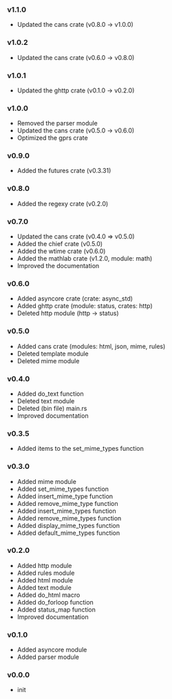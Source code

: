 ### v1.1.0

- Updated the cans crate (v0.8.0 -> v1.0.0)

### v1.0.2

- Updated the cans crate (v0.6.0 -> v0.8.0)

### v1.0.1

- Updated the ghttp crate (v0.1.0 -> v0.2.0)

### v1.0.0

- Removed the parser module
- Updated the cans crate (v0.5.0 -> v0.6.0)
- Optimized the gprs crate

### v0.9.0

- Added the futures crate (v0.3.31)

### v0.8.0

- Added the regexy crate (v0.2.0)

### v0.7.0

- Updated the cans crate (v0.4.0 => v0.5.0)
- Added the chief crate (v0.5.0)
- Added the wtime crate (v0.6.0)
- Added the mathlab crate (v1.2.0, module: math)
- Improved the documentation

### v0.6.0

- Added asyncore crate (crate: async_std)
- Added ghttp crate (module: status, crates: http)
- Deleted http module (http -> status)

### v0.5.0

- Added cans crate (modules: html, json, mime, rules)
- Deleted template module
- Deleted mime module

### v0.4.0

- Added do_text function
- Deleted text module
- Deleted (bin file) main.rs
- Improved documentation

### v0.3.5

- Added items to the set_mime_types function

### v0.3.0

- Added mime module
- Added set_mime_types function
- Added insert_mime_type function
- Added remove_mime_type function
- Added insert_mime_types function
- Added remove_mime_types function
- Added display_mime_types function
- Added default_mime_types function

### v0.2.0

- Added http module
- Added rules module
- Added html module
- Added text module
- Added do_html macro
- Added do_forloop function
- Added status_map function
- Improved documentation

### v0.1.0

- Added asyncore module
- Added parser module

### v0.0.0

- init
